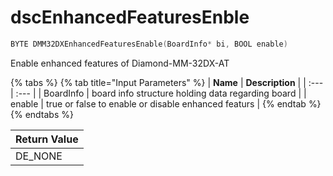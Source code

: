 # dscEnhancedFeaturesEnble

```c
BYTE DMM32DXEnhancedFeaturesEnable(BoardInfo* bi, BOOL enable)
```

Enable enhanced features of Diamond-MM-32DX-AT

{% tabs %}
{% tab title="Input Parameters" %}
| **Name** | **Description** |
| :--- | :--- |
| BoardInfo | board info structure holding data regarding board |
| enable | true or false to enable or disable enhanced featurs |
{% endtab %}
{% endtabs %}

| Return Value |
| :--- |
| DE\_NONE |

